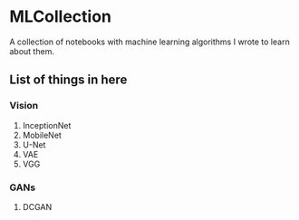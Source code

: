# MLCollection
A collection of notebooks with machine learning algorithms I wrote to learn about them.

## List of things in here
### Vision
1. InceptionNet
2. MobileNet
3. U-Net
4. VAE
5. VGG

### GANs
1. DCGAN